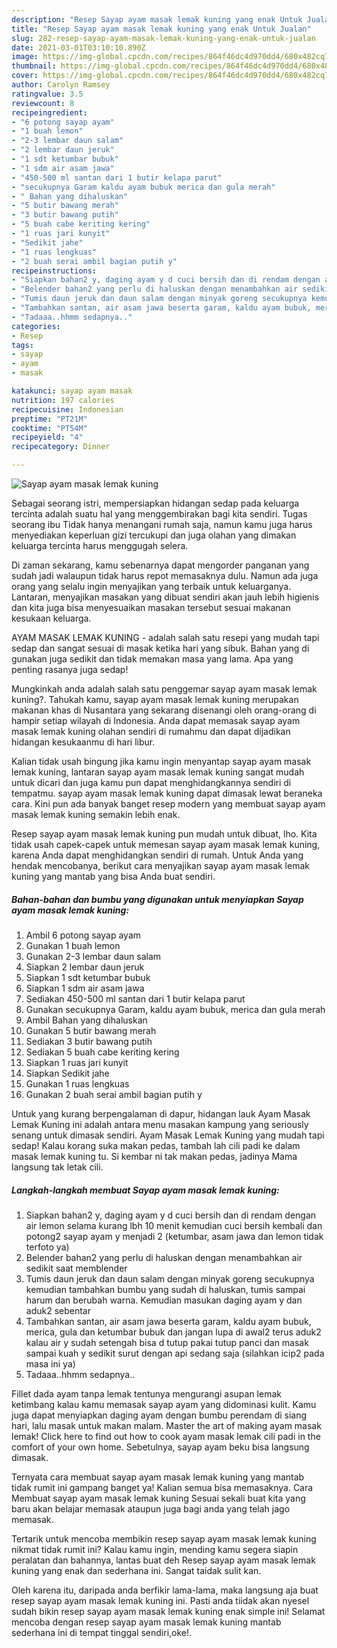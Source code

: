 ```yaml
---
description: "Resep Sayap ayam masak lemak kuning yang enak Untuk Jualan"
title: "Resep Sayap ayam masak lemak kuning yang enak Untuk Jualan"
slug: 282-resep-sayap-ayam-masak-lemak-kuning-yang-enak-untuk-jualan
date: 2021-03-01T03:10:10.890Z
image: https://img-global.cpcdn.com/recipes/864f46dc4d970dd4/680x482cq70/sayap-ayam-masak-lemak-kuning-foto-resep-utama.jpg
thumbnail: https://img-global.cpcdn.com/recipes/864f46dc4d970dd4/680x482cq70/sayap-ayam-masak-lemak-kuning-foto-resep-utama.jpg
cover: https://img-global.cpcdn.com/recipes/864f46dc4d970dd4/680x482cq70/sayap-ayam-masak-lemak-kuning-foto-resep-utama.jpg
author: Carolyn Ramsey
ratingvalue: 3.5
reviewcount: 8
recipeingredient:
- "6 potong sayap ayam"
- "1 buah lemon"
- "2-3 lembar daun salam"
- "2 lembar daun jeruk"
- "1 sdt ketumbar bubuk"
- "1 sdm air asam jawa"
- "450-500 ml santan dari 1 butir kelapa parut"
- "secukupnya Garam kaldu ayam bubuk merica dan gula merah"
- " Bahan yang dihaluskan"
- "5 butir bawang merah"
- "3 butir bawang putih"
- "5 buah cabe keriting kering"
- "1 ruas jari kunyit"
- "Sedikit jahe"
- "1 ruas lengkuas"
- "2 buah serai ambil bagian putih y"
recipeinstructions:
- "Siapkan bahan2 y, daging ayam y d cuci bersih dan di rendam dengan air lemon selama kurang lbh 10 menit kemudian cuci bersih kembali dan potong2 sayap ayam y menjadi 2 (ketumbar, asam jawa dan lemon tidak terfoto ya)"
- "Belender bahan2 yang perlu di haluskan dengan menambahkan air sedikit saat memblender"
- "Tumis daun jeruk dan daun salam dengan minyak goreng secukupnya kemudian tambahkan bumbu yang sudah di haluskan, tumis sampai harum dan berubah warna. Kemudian masukan daging ayam y dan aduk2 sebentar"
- "Tambahkan santan, air asam jawa beserta garam, kaldu ayam bubuk, merica, gula dan ketumbar bubuk dan jangan lupa di awal2 terus aduk2 kalau air y sudah setengah bisa d tutup pakai tutup panci dan masak sampai kuah y sedikit surut dengan api sedang saja (silahkan icip2 pada masa ini ya)"
- "Tadaaa..hhmm sedapnya.."
categories:
- Resep
tags:
- sayap
- ayam
- masak

katakunci: sayap ayam masak 
nutrition: 197 calories
recipecuisine: Indonesian
preptime: "PT21M"
cooktime: "PT54M"
recipeyield: "4"
recipecategory: Dinner

---
```



![Sayap ayam masak lemak kuning](https://img-global.cpcdn.com/recipes/864f46dc4d970dd4/680x482cq70/sayap-ayam-masak-lemak-kuning-foto-resep-utama.jpg)

Sebagai seorang istri, mempersiapkan hidangan sedap pada keluarga tercinta adalah suatu hal yang menggembirakan bagi kita sendiri. Tugas seorang ibu Tidak hanya menangani rumah saja, namun kamu juga harus menyediakan keperluan gizi tercukupi dan juga olahan yang dimakan keluarga tercinta harus menggugah selera.

Di zaman  sekarang, kamu sebenarnya dapat mengorder panganan yang sudah jadi walaupun tidak harus repot memasaknya dulu. Namun ada juga orang yang selalu ingin menyajikan yang terbaik untuk keluarganya. Lantaran, menyajikan masakan yang dibuat sendiri akan jauh lebih higienis dan kita juga bisa menyesuaikan masakan tersebut sesuai makanan kesukaan keluarga. 

AYAM MASAK LEMAK KUNING - adalah salah satu resepi yang mudah tapi sedap dan sangat sesuai di masak ketika hari yang sibuk. Bahan yang di gunakan juga sedikit dan tidak memakan masa yang lama. Apa yang penting rasanya juga sedap!

Mungkinkah anda adalah salah satu penggemar sayap ayam masak lemak kuning?. Tahukah kamu, sayap ayam masak lemak kuning merupakan makanan khas di Nusantara yang sekarang disenangi oleh orang-orang di hampir setiap wilayah di Indonesia. Anda dapat memasak sayap ayam masak lemak kuning olahan sendiri di rumahmu dan dapat dijadikan hidangan kesukaanmu di hari libur.

Kalian tidak usah bingung jika kamu ingin menyantap sayap ayam masak lemak kuning, lantaran sayap ayam masak lemak kuning sangat mudah untuk dicari dan juga kamu pun dapat menghidangkannya sendiri di tempatmu. sayap ayam masak lemak kuning dapat dimasak lewat beraneka cara. Kini pun ada banyak banget resep modern yang membuat sayap ayam masak lemak kuning semakin lebih enak.

Resep sayap ayam masak lemak kuning pun mudah untuk dibuat, lho. Kita tidak usah capek-capek untuk memesan sayap ayam masak lemak kuning, karena Anda dapat menghidangkan sendiri di rumah. Untuk Anda yang hendak mencobanya, berikut cara menyajikan sayap ayam masak lemak kuning yang mantab yang bisa Anda buat sendiri.

<!--inarticleads1-->

##### Bahan-bahan dan bumbu yang digunakan untuk menyiapkan Sayap ayam masak lemak kuning:

1. Ambil 6 potong sayap ayam
1. Gunakan 1 buah lemon
1. Gunakan 2-3 lembar daun salam
1. Siapkan 2 lembar daun jeruk
1. Siapkan 1 sdt ketumbar bubuk
1. Siapkan 1 sdm air asam jawa
1. Sediakan 450-500 ml santan dari 1 butir kelapa parut
1. Gunakan secukupnya Garam, kaldu ayam bubuk, merica dan gula merah
1. Ambil  Bahan yang dihaluskan
1. Gunakan 5 butir bawang merah
1. Sediakan 3 butir bawang putih
1. Sediakan 5 buah cabe keriting kering
1. Siapkan 1 ruas jari kunyit
1. Siapkan Sedikit jahe
1. Gunakan 1 ruas lengkuas
1. Gunakan 2 buah serai ambil bagian putih y


Untuk yang kurang berpengalaman di dapur, hidangan lauk Ayam Masak Lemak Kuning ini adalah antara menu masakan kampung yang seriously senang untuk dimasak sendiri. Ayam Masak Lemak Kuning yang mudah tapi sedap! Kalau korang suka makan pedas, tambah lah cili padi ke dalam masak lemak kuning tu. Si kembar ni tak makan pedas, jadinya Mama langsung tak letak cili. 

<!--inarticleads2-->

##### Langkah-langkah membuat Sayap ayam masak lemak kuning:

1. Siapkan bahan2 y, daging ayam y d cuci bersih dan di rendam dengan air lemon selama kurang lbh 10 menit kemudian cuci bersih kembali dan potong2 sayap ayam y menjadi 2 (ketumbar, asam jawa dan lemon tidak terfoto ya)
1. Belender bahan2 yang perlu di haluskan dengan menambahkan air sedikit saat memblender
1. Tumis daun jeruk dan daun salam dengan minyak goreng secukupnya kemudian tambahkan bumbu yang sudah di haluskan, tumis sampai harum dan berubah warna. Kemudian masukan daging ayam y dan aduk2 sebentar
1. Tambahkan santan, air asam jawa beserta garam, kaldu ayam bubuk, merica, gula dan ketumbar bubuk dan jangan lupa di awal2 terus aduk2 kalau air y sudah setengah bisa d tutup pakai tutup panci dan masak sampai kuah y sedikit surut dengan api sedang saja (silahkan icip2 pada masa ini ya)
1. Tadaaa..hhmm sedapnya..


Fillet dada ayam tanpa lemak tentunya mengurangi asupan lemak ketimbang kalau kamu memasak sayap ayam yang didominasi kulit. Kamu juga dapat menyiapkan daging ayam dengan bumbu perendam di siang hari, lalu masak untuk makan malam. Master the art of making ayam masak lemak! Click here to find out how to cook ayam masak lemak cili padi in the comfort of your own home. Sebetulnya, sayap ayam beku bisa langsung dimasak. 

Ternyata cara membuat sayap ayam masak lemak kuning yang mantab tidak rumit ini gampang banget ya! Kalian semua bisa memasaknya. Cara Membuat sayap ayam masak lemak kuning Sesuai sekali buat kita yang baru akan belajar memasak ataupun juga bagi anda yang telah jago memasak.

Tertarik untuk mencoba membikin resep sayap ayam masak lemak kuning nikmat tidak rumit ini? Kalau kamu ingin, mending kamu segera siapin peralatan dan bahannya, lantas buat deh Resep sayap ayam masak lemak kuning yang enak dan sederhana ini. Sangat taidak sulit kan. 

Oleh karena itu, daripada anda berfikir lama-lama, maka langsung aja buat resep sayap ayam masak lemak kuning ini. Pasti anda tiidak akan nyesel sudah bikin resep sayap ayam masak lemak kuning enak simple ini! Selamat mencoba dengan resep sayap ayam masak lemak kuning mantab sederhana ini di tempat tinggal sendiri,oke!.

